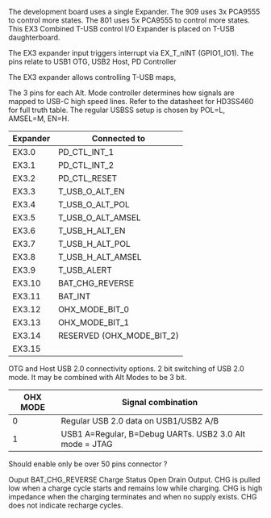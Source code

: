 The development board uses a single Expander. The 909 uses 3x PCA9555 to control more states.
The 801 uses 5x PCA9555 to control more states.
This EX3 Combined T-USB control I/O Expander is placed on T-USB daughterboard.

The EX3 expander input triggers interrupt via EX_T_nINT (GPIO1_IO1).
The pins relate to USB1 OTG, USB2 Host, PD Controller

The EX3 expander allows controlling T-USB maps,

The 3 pins for each Alt. Mode controller determines how signals are mapped to USB-C high speed lines.
Refer to the datasheet for HD3SS460 for full truth table. The regular USBSS setup is chosen by POL=L, AMSEL=M, EN=H.

| Expander  | Connected to    |
|-----------|-----------------|
| EX3.0     | PD_CTL_INT_1    |
| EX3.1     | PD_CTL_INT_2     |
| EX3.2     | PD_CTL_RESET     |
| EX3.3     | T_USB_O_ALT_EN    |
| EX3.4     | T_USB_O_ALT_POL  |
| EX3.5     | T_USB_O_ALT_AMSEL |
| EX3.6     | T_USB_H_ALT_EN     |
| EX3.7     | T_USB_H_ALT_POL   |
| EX3.8     | T_USB_H_ALT_AMSEL |
| EX3.9     | T_USB_ALERT    |
| EX3.10    | BAT_CHG_REVERSE    |
| EX3.11    | BAT_INT            |
| EX3.12    | OHX_MODE_BIT_0   |
| EX3.13    | OHX_MODE_BIT_1   |
| EX3.14    | RESERVED (OHX_MODE_BIT_2)  |
| EX3.15    |   |


OTG and Host USB 2.0 connectivity options.
2 bit switching of USB 2.0 mode.
It may be combined with Alt Modes to be 3 bit.

| OHX MODE  | Signal combination |
|-----------|--------------------|
| 0         | Regular USB 2.0 data on USB1/USB2 A/B |
| 1         | USB1 A=Regular, B=Debug UARTs. USB2 3.0 Alt mode = JTAG



Should enable only be over 50 pins connector ?

Ouput  BAT_CHG_REVERSE
Charge Status Open Drain Output. CHG is pulled low when a charge cycle starts and remains low while charging. CHG is high impedance when the charging terminates and when no supply exists. CHG does not indicate recharge cycles.



